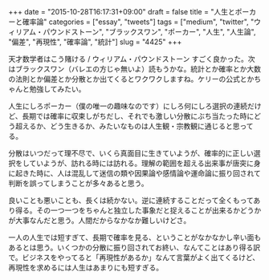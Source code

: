 +++
date = "2015-10-28T16:17:31+09:00"
draft = false
title = "人生とポーカーと確率論"
categories = ["essay", "tweets"]
tags = ["medium", "twitter", "ウィリアム・パウンドストーン", "ブラックスワン", "ポーカー", "人生", "人生論", "偏差", "再現性", "確率論", "統計"]
slug = "4425"
+++

天才数学者はこう賭ける / ウィリアム・パウンドストーン すごく良かった。次はブラックスワン（バレエの方じゃ無いよ）読もうかな。統計とか確率とか大数の法則とか偏差とか分散とか出てくるとワクワクしますね。ケリーの公式とかちゃんと勉強してみたい。

人生にしろポーカー（僕の唯一の趣味なのです）にしろ何にしろ選択の連続だけど、長期では確率に収束しがちだし、それでも激しい分散にぶち当たった時にどう超えるか、どう生きるか、みたいなものは人生観・宗教観に通じると思ってる。

分散はいつだって理不尽で、いくら真面目に生きていようが、確率的に正しい選択をしていようが、訪れる時には訪れる。理解の範囲を超える出来事が唐突に身に起きた時に、人は混乱して迷信の類や因果論や感情論や運命論に振り回されて判断を誤ってしまうことが多々あると思う。

良いことも悪いことも、長くは続かない。逆に連続することだって全くもってあり得る。その一つ一つをちゃんと独立した事象だと捉えることが出来るかどうかが大事なんだと思う。人間だからなかなか難しいけどさ。

一人の人生では短すぎて、長期で確率を見る、ということがなかなかし辛い面もあるとは思う。いくつかの分散に振り回されてお終い、なんてことはあり得る訳で。ビジネスをやってると「再現性があるか」なんて言葉がよく出てくるけど、再現性を求めるには人生はあまりにも短すぎる。
